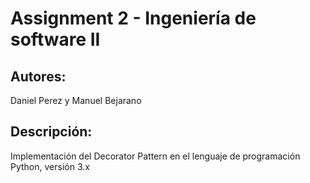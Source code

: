 # Assignment 2 - Ingeniería de software II
 ## Autores:
 Daniel Perez y Manuel Bejarano
 ## Descripción:
 Implementación del Decorator Pattern en el lenguaje de programación Python, versión 3.x
